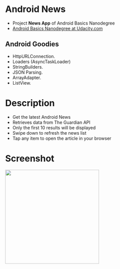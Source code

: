 # Android News

- Project **News App** of Android Basics Nanodegree
- [Android Basics Nanodegree at Udacity.com](https://www.udacity.com/course/android-basics-nanodegree-by-google--nd803)

## Android Goodies

- HttpURLConnection.
- Loaders (AsyncTaskLoader)
- StringBuilders.
- JSON Parsing.
- ArrayAdapter.
- ListView.

# Description
- Get the latest Android News
- Retrieves data from The Guardian API
- Only the first 10 results will be displayed
- Swipe down to refresh the news list
- Tap any item to open the article in your browser

# Screenshot
<img src="https://raw.githubusercontent.com/laramartin/android_newsfeed/master/device-2016-09-22-210648.png" width="300"/>
